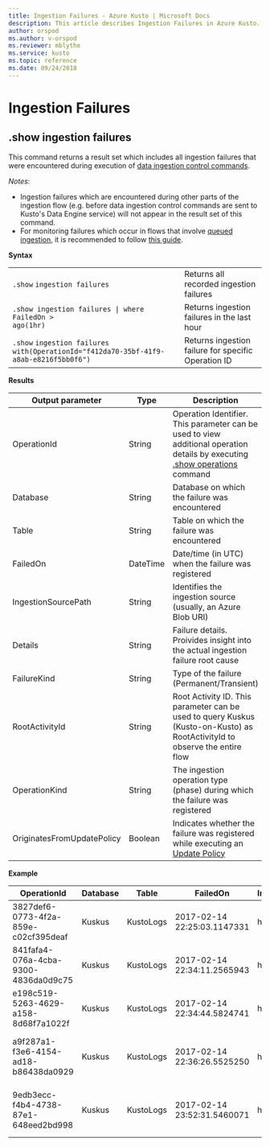 ```yaml
---
title: Ingestion Failures - Azure Kusto | Microsoft Docs
description: This article describes Ingestion Failures in Azure Kusto.
author: orspod
ms.author: v-orspod
ms.reviewer: mblythe
ms.service: kusto
ms.topic: reference
ms.date: 09/24/2018
---
```

# Ingestion Failures

## .show ingestion failures

This command returns a result set which includes all ingestion failures that were encountered during execution of 
[data ingestion control commands](dataingestion.md).

*Notes*: 
- Ingestion failures which are encountered during other parts of the ingestion flow (e.g. before data ingestion control commands
are sent to Kusto's Data Engine service) will not appear in the result set of this command.
- For monitoring failures which occur in flows that involve [queued ingestion](https://kusdoc2.azurewebsites.net/docs/api/kusto-ingest-client-library.html#queued-ingestion), it is recommended to follow
[this guide](https://kusdoc2.azurewebsites.net/docs/api/kusto-ingest-client-status.html).

**Syntax**

|||
|---|---| 
|`.show` `ingestion failures`                           |Returns all recorded ingestion failures  
|<code>.show ingestion failures &#124; where FailedOn > ago(1hr)</code> |Returns ingestion failures in the last hour
|`.show` `ingestion failures with(OperationId="f412da70-35bf-41f9-a8ab-e8216f5bb0f6")` |Returns ingestion failure for specific Operation ID

**Results**
 
|Output parameter |Type |Description 
|---|---|---
|OperationId |String |Operation Identifier. This parameter can be used to view additional operation details by executing [.show operations](operations.md) command 
|Database |String |Database on which the failure was encountered
|Table |String |Table on which the failure was encountered
|FailedOn |DateTime |Date/time (in UTC) when the failure was registered 
|IngestionSourcePath |String |Identifies the ingestion source (usually, an Azure Blob URI) 
|Details |String |Failure details. Proivides insight into the actual ingestion failure root cause
|FailureKind |String |Type of the failure (Permanent/Transient)
|RootActivityId |String |Root Activity ID. This parameter can be used to query Kuskus (Kusto-on-Kusto) as RootActivityId to observe the entire flow
|OperationKind |String |The ingestion operation type (phase) during which the failure was registered
|OriginatesFromUpdatePolicy |Boolean | Indicates whether the failure was registered while executing an [Update Policy](updatepolicy.md)
 
**Example**
 
|OperationId |Database |Table |FailedOn |IngestionSourcePath |Details |FailureKind |RootActivityId |OperationKind |OriginatesFromUpdatePolicy
|--|--|--|--|--|--|--|--|--|--
|3827def6-0773-4f2a-859e-c02cf395deaf |Kuskus |KustoLogs |2017-02-14 22:25:03.1147331 |https://*****.csv_*****.zip |Stream with id '*****.csv' has a malformed Csv format |Permanent |3c883942-e446-4999-9b00-d4c664f06ef6 |DataIngestPull | 0
|841fafa4-076a-4cba-9300-4836da0d9c75 |Kuskus |KustoLogs |2017-02-14 22:34:11.2565943 |https://*****.csv_*****.zip |Stream with id '*****.csv' has a malformed Csv format |Permanent |48571bdb-b714-4f32-8ddc-4001838a956c |DataIngestPull | 0
|e198c519-5263-4629-a158-8d68f7a1022f |Kuskus |KustoLogs |2017-02-14 22:34:44.5824741 |https://*****.csv_*****.zip |Stream with id '*****.csv' has a malformed Csv format |Permanent |5e31ab3c-e2c7-489a-827e-e89d2d691ec4 |DataIngestPull | 0
|a9f287a1-f3e6-4154-ad18-b86438da0929 |Kuskus |KustoLogs |2017-02-14 22:36:26.5525250 |https://*****.csv_*****.zip |Unknown error occured: Exception of type 'System.Exception' was thrown |Transient |9b7bb017-471e-48f6-9c96-d16fcf938d2a |DataIngestPull | 0
|9edb3ecc-f4b4-4738-87e1-648eed2bd998 |Kuskus |KustoLogs |2017-02-14 23:52:31.5460071 |https://*****.csv_*****.zip |Failed to download blob: The client could not finish the operation within specified timeout |Permanent |21fa0dd6-cd7d-4493-b6f7-78916ce0d617 |DataIngestPull | 0